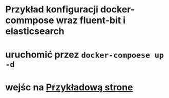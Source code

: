 Przykład konfiguracji docker-commpose wraz fluent-bit i elasticsearch
================================================


# uruchomić przez `docker-compoese up -d`
# wejśc na [Przykładową strone](http://localhost:8080)
